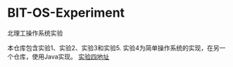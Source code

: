 # BIT-OS-Experiment
北理工操作系统实验

本仓库包含实验1、实验2、实验3和实验5.
实验4为简单操作系统的实现，在另一个仓库，使用Java实现。
[实验四地址](https://github.com/BaizeXS/BIT-OS-SimpleFileSystem)

